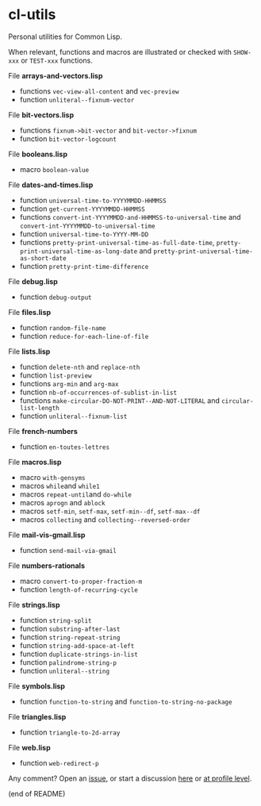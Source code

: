 # cl-utils

Personal utilities for Common Lisp.

When relevant, functions and macros are illustrated or checked with `SHOW-xxx` or `TEST-xxx` functions.

File **arrays-and-vectors.lisp**  
   - functions `vec-view-all-content` and `vec-preview`  
   - function `unliteral--fixnum-vector`
   
File **bit-vectors.lisp**  
   - functions `fixnum->bit-vector` and `bit-vector->fixnum`  
   - function `bit-vector-logcount`

File **booleans.lisp**  
   - macro `boolean-value`
   
File **dates-and-times.lisp**  
   - function `universal-time-to-YYYYMMDD-HHMMSS`  
   - function `get-current-YYYYMMDD-HHMMSS`  
   - functions `convert-int-YYYYMMDD-and-HHMMSS-to-universal-time` and `convert-int-YYYYMMDD-to-universal-time`  
   - function `universal-time-to-YYYY-MM-DD`  
   - functions `pretty-print-universal-time-as-full-date-time`, `pretty-print-universal-time-as-long-date` and `pretty-print-universal-time-as-short-date`  
   - function `pretty-print-time-difference`

File **debug.lisp**  
   - function `debug-output`

File **files.lisp**  
   - function `random-file-name`  
   - function `reduce-for-each-line-of-file`
   
File **lists.lisp**  
   - function `delete-nth` and `replace-nth`  
   - function `list-preview`  
   - functions `arg-min` and `arg-max`  
   - function `nb-of-occurrences-of-sublist-in-list`  
   - functions `make-circular-DO-NOT-PRINT--AND-NOT-LITERAL` and `circular-list-length`  
   - function `unliteral--fixnum-list`
   
File **french-numbers**  
   - function `en-toutes-lettres`
   
File **macros.lisp**  
   - macro `with-gensyms`  
   - macros `while`and `while1`  
   - macros `repeat-until`and `do-while`  
   - macros `aprogn` and `ablock`  
   - macros `setf-min`, `setf-max`, `setf-min--df`, `setf-max--df`  
   - macros `collecting` and `collecting--reversed-order`
   
File **mail-vis-gmail.lisp**  
   - function `send-mail-via-gmail`
   
File **numbers-rationals**  
   - macro `convert-to-proper-fraction-m`  
   - function `length-of-recurring-cycle`
   
File **strings.lisp**  
   - function `string-split`  
   - function `substring-after-last`  
   - function `string-repeat-string`  
   - function `string-add-space-at-left`  
   - function `duplicate-strings-in-list`  
   - function `palindrome-string-p`  
   - function `unliteral--string`

File **symbols.lisp**  
   - function `function-to-string` and `function-to-string-no-package`
   
File **triangles.lisp**  
   - function `triangle-to-2d-array`
   
File **web.lisp**  
   - function `web-redirect-p`

Any comment? Open an [issue](https://github.com/occisn/cl-utils/issues), or start a discussion [here](https://github.com/occisn/cl-utils/discussions) or [at profile level](https://github.com/occisn/occisn/discussions).
   
(end of README)
